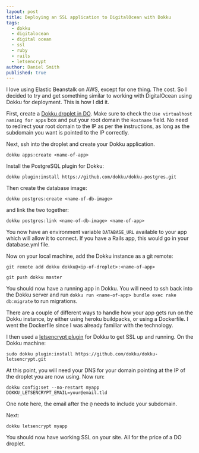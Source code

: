 ```yaml
---
layout: post
title: Deploying an SSL application to DigitalOcean with Dokku
tags:
  - dokku
  - digitalocean
  - digital ocean
  - ssl
  - ruby
  - rails
  - letsencrypt
author: Daniel Smith
published: true
---
```


I love using Elastic Beanstalk on AWS, except for one thing. The cost. So I decided to try and get something similar to working with DigitalOcean using Dokku for deployment. This is how I did it.

First, create a [Dokku droplet in DO](https://www.digitalocean.com/community/tutorials/how-to-use-the-digitalocean-dokku-application). Make sure to check the `Use virtualhost naming for apps` box and put your root domain the `Hostname` field. No need to redirect your root domain to the IP as per the instructions, as long as the subdomain you want is pointed to the IP correctly.

Next, ssh into the droplet and create your Dokku application.

`dokku apps:create <name-of-app>`

Install the PostgreSQL plugin for Dokku:

`dokku plugin:install https://github.com/dokku/dokku-postgres.git
`

Then create the database image:

`dokku postgres:create <name-of-db-image>`

and link the two together:

`dokku postgres:link <name-of-db-image> <name-of-app>`

You now have an environment variable `DATABASE_URL` available to your app which will allow it to connect. If you have a Rails app, this would go in your database.yml file.

Now on your local machine, add the Dokku instance as a git remote:

`git remote add dokku dokku@<ip-of-droplet>:<name-of-app>`

`git push dokku master`

You should now have a running app in Dokku. You will need to ssh back into the Dokku server and run `dokku run <name-of-app> bundle exec rake db:migrate` to run migrations.

There are a couple of different ways to handle how your app gets run on the Dokku instance, by either using heroku buildpacks, or using a Dockerfile. I went the Dockerfile since I was already familiar with the technology.

I then used a [letsencrypt plugin](https://github.com/dokku/dokku-letsencrypt) for Dokku to get SSL up and running. On the Dokku machine:

`sudo dokku plugin:install https://github.com/dokku/dokku-letsencrypt.git`

At this point, you will need your DNS for your domain pointing at the IP of the droplet you are now using. Now run:

`dokku config:set --no-restart myapp DOKKU_LETSENCRYPT_EMAIL=your@email.tld`

One note here, the email after the `@` needs to include your subdomain.

Next:

`dokku letsencrypt myapp`

You should now have working SSL on your site. All for the price of a DO droplet.
